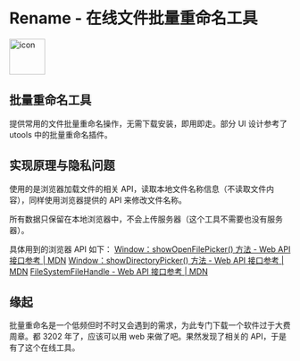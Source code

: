 # Rename - 在线文件批量重命名工具

<img src="./src/assets/icon256.ico" width="64" alt="icon"/>

## 批量重命名工具

提供常用的文件批量重命名操作，无需下载安装，即用即走。部分 UI 设计参考了 utools 中的批量重命名插件。

## 实现原理与隐私问题

使用的是浏览器加载文件的相关 API，读取本地文件名称信息（不读取文件内容），同样使用浏览器提供的 API 来修改文件名称。

所有数据只保留在本地浏览器中，不会上传服务器（这个工具不需要也没有服务器）。

具体用到的浏览器 API 如下：
[Window：showOpenFilePicker() 方法 - Web API 接口参考 | MDN](https://developer.mozilla.org/zh-CN/docs/Web/API/Window/showOpenFilePicker )
[Window：showDirectoryPicker() 方法 - Web API 接口参考 | MDN](https://developer.mozilla.org/zh-CN/docs/Web/API/Window/showDirectoryPicker )
[FileSystemFileHandle - Web API 接口参考 | MDN](https://developer.mozilla.org/zh-CN/docs/Web/API/FileSystemFileHandle )

## 缘起

批量重命名是一个低频但时不时又会遇到的需求，为此专门下载一个软件过于大费周章。都 3202 年了，应该可以用 web 来做了吧。果然发现了相关的 API，于是有了这个在线工具。
